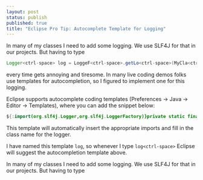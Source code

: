 ```yaml
---
layout: post
status: publish
published: true
title: "Eclipse Pro Tip: Autocomplete Template for Logging"
---
```


In many of my classes I need to add some logging. We use SLF4J for that
in our projects. But having to type

```java
Logger<ctrl-space> log = LoggeF<ctrl-space>.getLo<ctrl-space>(MyCla<ctrl-space>.class);
```

every time gets annoying and tiresome. In many live coding demos folks
use templates for autocompletion, so I figured to implement one for
this logging.

Eclipse supports autocomplete coding templates (Preferences -> Java ->
Editor -> Templates), where you can add the snippet below:

```java
${:import(org.slf4j.Logger,org.slf4j.LoggerFactory)}private static final Logger log = LoggerFactory.getLogger(${enclosing_type}.class);
```

This template will automatically insert the appropriate imports and
fill in the class name for the logger.

I have named this template `log`, so whenever I type `log<ctrl-space>`
Eclipse will suggest the autocompletion template above.

In many of my classes I need to add some logging. We use SLF4J for that in our projects. But having to type
